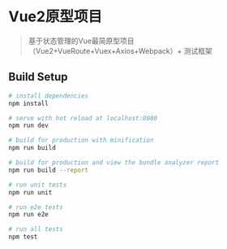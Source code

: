 # Vue2原型项目

> 基于状态管理的Vue最简原型项目（Vue2+VueRoute+Vuex+Axios+Webpack）+ 测试框架

## Build Setup

``` bash
# install dependencies
npm install

# serve with hot reload at localhost:8080
npm run dev

# build for production with minification
npm run build

# build for production and view the bundle analyzer report
npm run build --report

# run unit tests
npm run unit

# run e2e tests
npm run e2e

# run all tests
npm test
```
